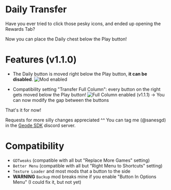 # Daily Transfer

Have you ever tried to click those pesky icons, and ended up opening the Rewards Tab?

Now you can place the Daily chest below the Play button!

# Features (v1.1.0)

- The Daily button is moved right below the Play button, **it can be disabled**.
![Mod enabled](sanes.daily-transfer/0.png)

- Compatibility setting "Transfer Full Column": every button on the right gets moved below the Play button!
![Full Column enabled](sanes.daily-transfer/1.png)
(v1.1.1) -> You can now modify the gap between the buttons

That's it for now!

Requests for more silly changes appreciated ^^
You can tag me (@sanesgd) in the [Geode SDK](https://discord.com/invite/9e43WMKzhp) discord server.

# Compatibility

- `GDTweaks` (compatible with all but "Replace More Games" setting)
- `Better Menu` (compatible with all but "Right Menu to Shortcuts" setting)
- `Texture Loader` and most mods that a button to the side
- **WARNING** `Backup` mod breaks mine if you enable "Button In Options Menu" (I could fix it, but not yet)